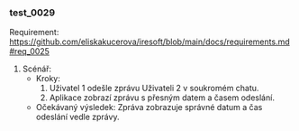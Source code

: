 ### test_0029

Requirement: https://github.com/eliskakucerova/iresoft/blob/main/docs/requirements.md#req_0025

1. Scénář:
   - Kroky:
      1. Uživatel 1 odešle zprávu Uživateli 2 v soukromém chatu.
      2. Aplikace zobrazí zprávu s přesným datem a časem odeslání.
   - Očekávaný výsledek: Zpráva zobrazuje správné datum a čas odeslání vedle zprávy.